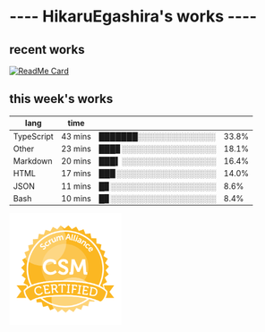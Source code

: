# ---- HikaruEgashira's works ----

## recent works

[![ReadMe Card](https://github-readme-stats.vercel.app/api/pin/?username=twin-te&repo=twinte-front)](https://github.com/twin-te/twinte-front)

## this week's works

| lang        | time           |                       |        |
| ----------- | -------------- | --------------------- | ------ |
| TypeScript  | 43 mins        | ███████░░░░░░░░░░░░░░ |  33.8% |
| Other       | 23 mins        | ███▊░░░░░░░░░░░░░░░░░ |  18.1% |
| Markdown    | 20 mins        | ███▍░░░░░░░░░░░░░░░░░ |  16.4% |
| HTML        | 17 mins        | ██▉░░░░░░░░░░░░░░░░░░ |  14.0% |
| JSON        | 11 mins        | █▊░░░░░░░░░░░░░░░░░░░ |   8.6% |
| Bash        | 10 mins        | █▊░░░░░░░░░░░░░░░░░░░ |   8.4% |

<img src="./image/seal-csm.png" alt="" data-canonical-src="./image/seal-csm.png" width="200" height="200" />
